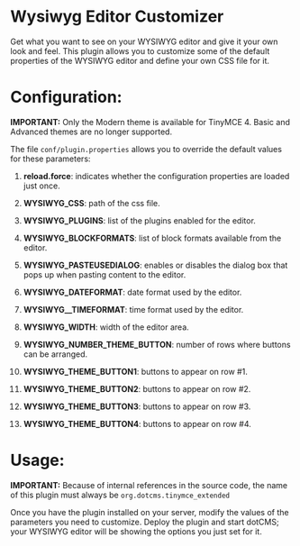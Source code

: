 Wysiwyg Editor Customizer
=================================

Get what you want to see on your WYSIWYG editor and give it your own look and feel. This plugin allows you to customize some of the default properties of the WYSIWYG editor and define your own CSS file for it.

Configuration:
==============

**IMPORTANT:** Only the Modern theme is available for TinyMCE 4. Basic and Advanced themes are no longer supported.

The file `conf/plugin.properties` allows you to override the default values for these parameters:

1) **reload.force**: indicates whether the configuration properties are loaded just once.

2) **WYSIWYG_CSS**: path of the css file.

3) **WYSIWYG_PLUGINS**: list of the plugins enabled for the editor.

4) **WYSIWYG_BLOCKFORMATS**: list of block formats available from the editor.

5) **WYSIWYG_PASTEUSEDIALOG**: enables or disables the dialog box that pops up when pasting content to the editor.

6) **WYSIWYG_DATEFORMAT**: date format used by the editor.

7) **WYSIWYG__TIMEFORMAT**: time format used by the editor.

8) **WYSIWYG_WIDTH**: width of the editor area.

9) **WYSIWYG_NUMBER_THEME_BUTTON**: number of rows where buttons can be arranged.

10) **WYSIWYG_THEME_BUTTON1**: buttons to appear on row #1.

11) **WYSIWYG_THEME_BUTTON2**: buttons to appear on row #2.

12) **WYSIWYG_THEME_BUTTON3**: buttons to appear on row #3.

13) **WYSIWYG_THEME_BUTTON4**: buttons to appear on row #4.


Usage: 
=======

**IMPORTANT:** Because of internal references in the source code, the name of this plugin must always be `org.dotcms.tinymce_extended`

Once you have the plugin installed on your server, modify the values of the parameters you need to customize. Deploy the plugin and start dotCMS; your WYSIWYG editor will be showing the options you just set for it.
